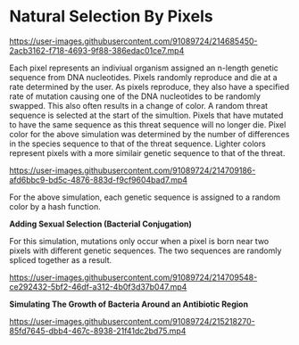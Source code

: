 # Natural Selection By Pixels

https://user-images.githubusercontent.com/91089724/214685450-2acb3162-f718-4693-9f88-386edac01ce7.mp4

Each pixel represents an indiviual organism assigned an n-length genetic sequence from DNA nucleotides. Pixels randomly reproduce and die at a rate determined by the user. As pixels reproduce, they also have a specified rate of mutation causing one of the DNA nucleotides to be randomly swapped. This also often results in a change of color. A random threat sequence is selected at the start of the simultion. Pixels that have mutated to have the same sequence as this threat sequence will no longer die. Pixel color for the above simulation was determined by the number of differences in the species sequence to that of the threat sequence. Lighter colors represent pixels with a more similair genetic sequence to that of the threat.

https://user-images.githubusercontent.com/91089724/214709186-afd6bbc9-bd5c-4876-883d-f9cf9604bad7.mp4

For the above simulation, each genetic sequence is assigned to a random color by a hash function. 

**Adding Sexual Selection (Bacterial Conjugation)**

For this simulation, mutations only occur when a pixel is born near two pixels with different genetic sequences. The two sequences are randomly spliced together as a result.

https://user-images.githubusercontent.com/91089724/214709548-ce292432-5bf2-46df-a312-4b0f3d37b047.mp4

**Simulating The Growth of Bacteria Around an Antibiotic Region**

https://user-images.githubusercontent.com/91089724/215218270-85fd7645-dbb4-467c-8938-21f41dc2bd75.mp4



